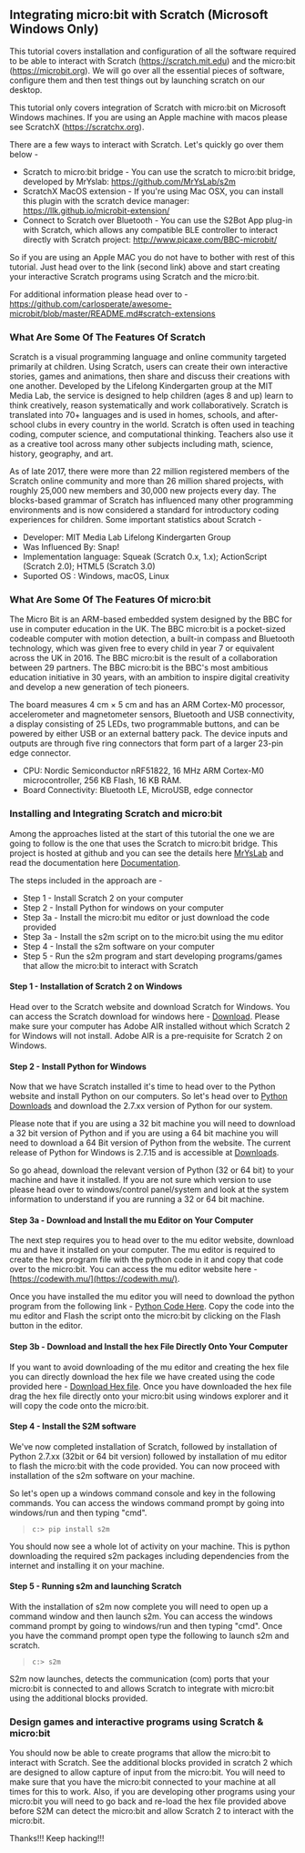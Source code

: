 
## Integrating micro:bit with Scratch (Microsoft Windows Only)

This tutorial covers installation and configuration of all the software required to be able to interact with Scratch (https://scratch.mit.edu) and the micro:bit (https://microbit.org). We will go over all the essential pieces of software, configure them and then test things out by launching scratch on our desktop.

This tutorial only covers integration of Scratch with micro:bit on Microsoft Windows machines. If you are using an Apple machine with macos please see ScratchX (https://scratchx.org).

There are a few ways to interact with Scratch. Let's quickly go over them below - 

* Scratch to micro:bit bridge - You can use the scratch to micro:bit bridge, developed by MrYslab: https://github.com/MrYsLab/s2m
* ScratchX MacOS extension - If you're using Mac OSX, you can install this plugin with the scratch device manager: https://llk.github.io/microbit-extension/
* Connect to Scratch over Bluetooth - You can use the S2Bot App plug-in with Scratch, which allows any compatible BLE controller to interact directly with Scratch project: http://www.picaxe.com/BBC-microbit/

So if you are using an Apple MAC you do not have to bother with rest of this tutorial. Just head over to the link (second link) above and start creating your interactive Scratch programs using Scratch and the micro:bit.

For additional information please head over to - https://github.com/carlosperate/awesome-microbit/blob/master/README.md#scratch-extensions

### What Are Some Of The Features Of Scratch 

Scratch is a visual programming language and online community targeted primarily at children. Using Scratch, users can create their own interactive stories, games and animations, then share and discuss their creations with one another. Developed by the Lifelong Kindergarten group at the MIT Media Lab, the service is designed to help children (ages 8 and up) learn to think creatively, reason systematically and work collaboratively. Scratch is translated into 70+ languages and is used in homes, schools, and after-school clubs in every country in the world. Scratch is often used in teaching coding, computer science, and computational thinking. Teachers also use it as a creative tool across many other subjects including math, science, history, geography, and art. 

As of late 2017, there were more than 22 million registered members of the Scratch online community and more than 26 million shared projects, with roughly 25,000 new members and 30,000 new projects every day. The blocks-based grammar of Scratch has influenced many other programming environments and is now considered a standard for introductory coding experiences for children. Some important statistics about Scratch - 

* Developer: MIT Media Lab Lifelong Kindergarten Group
* Was Influenced By: Snap!
* Implementation language: Squeak (Scratch 0.x, 1.x); ActionScript (Scratch 2.0); HTML5 (Scratch 3.0)
* Suported OS : Windows, macOS, Linux

### What Are Some Of The Features Of micro:bit

The Micro Bit is an ARM-based embedded system designed by the BBC for use in computer education in the UK. The BBC micro:bit is a pocket-sized codeable computer with motion detection, a built-in compass and Bluetooth technology, which was given free to every child in year 7 or equivalent across the UK in 2016. The BBC micro:bit is the result of a collaboration between 29 partners. The BBC micro:bit is the BBC's most ambitious education initiative in 30 years, with an ambition to inspire digital creativity and develop a new generation of tech pioneers.

The board measures 4 cm × 5 cm and has an ARM Cortex-M0 processor, accelerometer and magnetometer sensors, Bluetooth and USB connectivity, a display consisting of 25 LEDs, two programmable buttons, and can be powered by either USB or an external battery pack. The device inputs and outputs are through five ring connectors that form part of a larger 23-pin edge connector.

* CPU: Nordic Semiconductor nRF51822, 16 MHz ARM Cortex-M0 microcontroller, 256 KB Flash, 16 KB RAM.
* Board Connectivity: Bluetooth LE, MicroUSB, edge connector

### Installing and Integrating Scratch and micro:bit

Among the approaches listed at the start of this tutorial the one we are going to follow is the one that uses the Scratch to micro:bit bridge. This project is hosted at github and you can see the details here [MrYsLab](https://github.com/MrYsLab/s2m) and read the documentation here [Documentation](https://mryslab.github.io/s2m/). 

The steps included in the approach are - 

* Step 1 - Install Scratch 2 on your computer
* Step 2 - Install Python for windows on your computer
* Step 3a - Install the micro:bit mu editor or just download the code provided
* Step 3a - Install the s2m script on to the micro:bit using the mu editor
* Step 4 - Install the s2m software on your computer
* Step 5 - Run the s2m program and start developing programs/games that allow the micro:bit to interact with Scratch

#### Step 1 - Installation of Scratch 2 on Windows

Head over to the Scratch website and download Scratch for Windows. You can access the Scratch download for windows here - [Download](https://scratch.mit.edu/download). Please make sure your computer has Adobe AIR installed without which Scratch 2 for Windows will not install. Adobe AIR is a pre-requisite for Scratch 2 on Windows. 

#### Step 2 - Install Python for Windows

Now that we have Scratch installed it's time to head over to the Python website and install Python on our computers. So let's head over to [Python Downloads](https://www.python.org/downloads/windows/) and download the 2.7.xx version of Python for our system. 

Please note that if you are using a 32 bit machine you will need to download a 32 bit version of Python and if you are using a 64 bit machine you will need to download a 64 Bit version of Python from the website. The current release of Python for Windows is 2.7.15 and is accessible at [Downloads](https://www.python.org/downloads/release/python-2715/). 

So go ahead, download the relevant version of Python (32 or 64 bit) to your machine and have it installed. If you are not sure which version to use please head over to windows/control panel/system and look at the system information to understand if you are running a 32 or 64 bit machine. 

#### Step 3a - Download and Install the mu Editor on Your Computer

The next step requires you to head over to the mu editor website, download mu and have it installed on your computer. The mu editor is required to create the hex program file with the python code in it and copy that code over to the micro:bit. You can access the mu editor website here - [https://codewith.mu/](https://codewith.mu/). 

Once you have installed the mu editor you will need to download the python program from the following link - [Python Code Here](https://mryslab.github.io/s2m/install/#installing-the-s2m-microbit-script-on-the-microbit). Copy the code into the mu editor and Flash the script onto the micro:bit by clicking on the Flash button in the editor. 

#### Step 3b - Download and Install the hex File Directly Onto Your Computer

If you want to avoid downloading of the mu editor and creating the hex file you can directly download the hex file we have created using the code provided here - [Download Hex file](https://github.com/tangowhisky37/LetsHack/blob/master/downloads/microbit/s2m.hex). Once you have downloaded the hex file drag the hex file directly onto your micro:bit using windows explorer and it will copy the code onto the micro:bit. 

#### Step 4 - Install the S2M software 

We've now completed installation of Scratch, followed by installation of Python 2.7.xx (32bit or 64 bit version) followed by installation of mu editor to flash the micro:bit with the code provided. You can now proceed with installation of the s2m software on your machine.

So let's open up a windows command console and key in the following commands. You can access the windows command prompt by going into windows/run and then typing "cmd".

> `c:> pip install s2m`

You should now see a whole lot of activity on your machine. This is python downloading the required s2m packages including dependencies from the internet and installing it on your machine. 

#### Step 5 - Running s2m and launching Scratch

With the installation of s2m now complete you will need to open up a command window and then launch s2m. You can access the windows command prompt by going to windows/run and then typing "cmd". Once you have the command prompt open type the following to launch s2m and scratch.

> `c:> s2m`

S2m now launches, detects the communication (com) ports that your micro:bit is connected to and allows Scratch to integrate with micro:bit using the additional blocks provided.

### Design games and interactive programs using Scratch & micro:bit

You should now be able to create programs that allow the micro:bit to interact with Scratch. See the additional blocks provided in scratch 2 which are designed to allow capture of input from the micro:bit. You will need to make sure that you have the micro:bit connected to your machine at all times for this to work. Also, if you are developing other programs using your micro:bit you will need to go back and re-load the hex file provided above before S2M can detect the micro:bit and allow Scratch 2 to interact with the micro:bit.


Thanks!!! Keep hacking!!!

